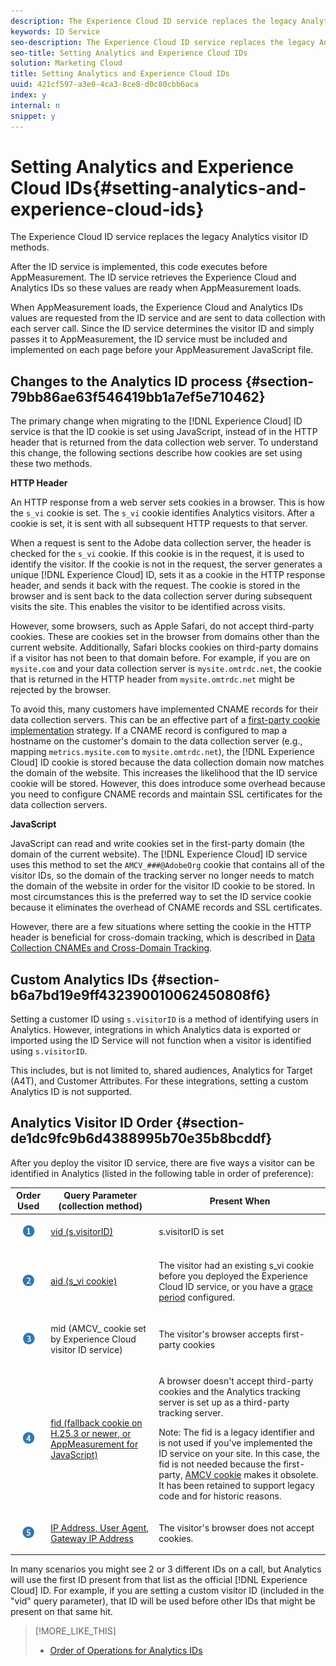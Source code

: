 ```yaml
---
description: The Experience Cloud ID service replaces the legacy Analytics visitor ID methods.
keywords: ID Service
seo-description: The Experience Cloud ID service replaces the legacy Analytics visitor ID methods.
seo-title: Setting Analytics and Experience Cloud IDs
solution: Marketing Cloud
title: Setting Analytics and Experience Cloud IDs
uuid: 421cf597-a3e0-4ca3-8ce8-d0c80cbb6aca
index: y
internal: n
snippet: y
---
```


# Setting Analytics and Experience Cloud IDs{#setting-analytics-and-experience-cloud-ids}

The Experience Cloud ID service replaces the legacy Analytics visitor ID methods.

After the ID service is implemented, this code executes before AppMeasurement. The ID service retrieves the Experience Cloud and Analytics IDs so these values are ready when AppMeasurement loads.

When AppMeasurement loads, the Experience Cloud and Analytics IDs values are requested from the ID service and are sent to data collection with each server call. Since the ID service determines the visitor ID and simply passes it to AppMeasurement, the ID service must be included and implemented on each page before your AppMeasurement JavaScript file.

## Changes to the Analytics ID process {#section-79bb86ae63f546419bb1a7ef5e710462}

The primary change when migrating to the [!DNL Experience Cloud] ID service is that the ID cookie is set using JavaScript, instead of in the HTTP header that is returned from the data collection web server. To understand this change, the following sections describe how cookies are set using these two methods.

**HTTP Header**

An HTTP response from a web server sets cookies in a browser. This is how the `s_vi` cookie is set. The `s_vi` cookie identifies Analytics visitors. After a cookie is set, it is sent with all subsequent HTTP requests to that server.

When a request is sent to the Adobe data collection server, the header is checked for the `s_vi` cookie. If this cookie is in the request, it is used to identify the visitor. If the cookie is not in the request, the server generates a unique [!DNL Experience Cloud] ID, sets it as a cookie in the HTTP response header, and sends it back with the request. The cookie is stored in the browser and is sent back to the data collection server during subsequent visits the site. This enables the visitor to be identified across visits.

However, some browsers, such as Apple Safari, do not accept third-party cookies. These are cookies set in the browser from domains other than the current website. Additionally, Safari blocks cookies on third-party domains if a visitor has not been to that domain before. For example, if you are on `mysite.com` and your data collection server is `mysite.omtrdc.net`, the cookie that is returned in the HTTP header from `mysite.omtrdc.net` might be rejected by the browser.

To avoid this, many customers have implemented CNAME records for their data collection servers. This can be an effective part of a [first-party cookie implementation](https://marketing.adobe.com/resources/help/en_US/whitepapers/first_party_cookies/) strategy. If a CNAME record is configured to map a hostname on the customer's domain to the data collection server (e.g., mapping `metrics.mysite.com` to `mysite.omtrdc.net`), the [!DNL Experience Cloud] ID cookie is stored because the data collection domain now matches the domain of the website. This increases the likelihood that the ID service cookie will be stored. However, this does introduce some overhead because you need to configure CNAME records and maintain SSL certificates for the data collection servers.

**JavaScript**

JavaScript can read and write cookies set in the first-party domain (the domain of the current website). The [!DNL Experience Cloud] ID service uses this method to set the `AMCV_###@AdobeOrg` cookie that contains all of the visitor IDs, so the domain of the tracking server no longer needs to match the domain of the website in order for the visitor ID cookie to be stored. In most circumstances this is the preferred way to set the ID service cookie because it eliminates the overhead of CNAME records and SSL certificates.

However, there are a few situations where setting the cookie in the HTTP header is beneficial for cross-domain tracking, which is described in [Data Collection CNAMEs and Cross-Domain Tracking](../../mcvid-reference/mcvid-analytics-reference/mcvid-cname.md#concept-4df91f8a30ad4ec7a01eb943d579cc9d).

## Custom Analytics IDs {#section-b6a7bd19e9ff432390010062450808f6}

Setting a customer ID using `s.visitorID` is a method of identifying users in Analytics. However, integrations in which Analytics data is exported or imported using the ID Service will not function when a visitor is identified using `s.visitorID`.

This includes, but is not limited to, shared audiences, Analytics for Target (A4T), and Customer Attributes. For these integrations, setting a custom Analytics ID is not supported.

## Analytics Visitor ID Order {#section-de1dc9fc9b6d4388995b70e35b8bcddf}

After you deploy the visitor ID service, there are five ways a visitor can be identified in Analytics (listed in the following table in order of preference): 

<table id="table_D267D36451F643D1BB68AF6FEAA6AD1A"> 
 <thead> 
  <tr> 
   <th colname="col1" class="entry"> Order Used </th> 
   <th colname="col2" class="entry"> Query Parameter (collection method) </th> 
   <th colname="col3" class="entry"> Present When </th> 
  </tr> 
 </thead>
 <tbody> 
  <tr> 
   <td colname="col1"> <p style="text-align: center;"> <img id="image_9F3E58898A1B4F40BBDEF5ADE362E55C" src="assets/step1_icon.png" /> </p> </td> 
   <td colname="col2"> <p> <a href="https://marketing.adobe.com/resources/help/en_US/sc/implement/?f=visid_custom" format="http" scope="external"> vid (s.visitorID)</a> </p> </td> 
   <td colname="col3"> <p>s.visitorID is set </p> </td> 
  </tr> 
  <tr> 
   <td colname="col1"> <p style="text-align: center;"> <img id="image_77A06981672745B6AEA8BB4D55911CCA" src="assets/step2_icon.png" /> </p> </td> 
   <td colname="col2"> <p> <a href="https://marketing.adobe.com/resources/help/en_US/sc/implement/?f=visid_analytics" format="http" scope="external"> aid (s_vi cookie)</a> </p> </td> 
   <td colname="col3"> <p>The visitor had an existing s_vi cookie before you deployed the <span class="keyword"> Experience Cloud</span> ID service, or you have a <a href="../../mcvid-reference/mcvid-analytics-reference/mcvid-grace-period.md" format="dita" scope="local"> grace period</a> configured. </p> </td> 
  </tr> 
  <tr> 
   <td colname="col1"> <p style="text-align: center;"> <img id="image_0A950B1A6B004387AFEE8EED882739CB" src="assets/step3_icon.png" /> </p> </td> 
   <td colname="col2"> <p>mid (AMCV_ cookie set by Experience Cloud visitor ID service) </p> </td> 
   <td colname="col3"> <p>The visitor's browser accepts first-party cookies </p> </td> 
  </tr> 
  <tr> 
   <td colname="col1"> <p style="text-align: center;"> <img id="image_6F0ED8FE3EF846CA8E6ECCC3C0070D85" src="assets/step4_icon.png" /> </p> </td> 
   <td colname="col2"> <p> <a href="https://marketing.adobe.com/resources/help/en_US/sc/implement/?f=visid_fallback" format="http" scope="external"> fid (fallback cookie on H.25.3 or newer, or AppMeasurement for JavaScript)</a> </p> </td> 
   <td colname="col3"> <p>A browser doesn't accept third-party cookies and the Analytics tracking server is set up as a third-party tracking server. </p> <p> <p>Note: The <span class="codeph"> fid</span> is a legacy identifier and is not used if you've implemented the ID service on your site. In this case, the <span class="codeph"> fid</span> is not needed because the first-party, <a href="../../mcvid-introduction/mcvid-cookies.md" format="dita" scope="local"> AMCV cookie</a> makes it obsolete. It has been retained to support legacy code and for historic reasons. </p> </p> </td> 
  </tr> 
  <tr> 
   <td colname="col1"> <p style="text-align: center;"> <img id="image_23D8C0EB69EC4084BC237B5B98C036F4" src="assets/step5_icon.png" /> </p> </td> 
   <td colname="col2"> <p> <a href="https://marketing.adobe.com/resources/help/en_US/sc/implement/?f=visid_fallback" format="http" scope="external"> IP Address, User Agent, Gateway IP Address</a> </p> </td> 
   <td colname="col3"> <p>The visitor's browser does not accept cookies. </p> </td> 
  </tr> 
 </tbody> 
</table>

In many scenarios you might see 2 or 3 different IDs on a call, but Analytics will use the first ID present from that list as the official [!DNL Experience Cloud] ID. For example, if you are setting a custom visitor ID (included in the "vid" query parameter), that ID will be used before other IDs that might be present on that same hit. 

>[!MORE_LIKE_THIS]
>
>* [Order of Operations for Analytics IDs](../../mcvid-reference/mcvid-analytics-reference/mcvid-analytics-order-of-operations.md#concept-b92935b4fff545adb4773f3728bc15ef)
